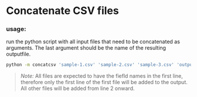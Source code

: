 # Concatenate CSV files

### usage:
run the python script with all input files that need to be concatenated as arguments. The last argument should be the 
name of the resulting outputfile. 
```bash
python -m concatcsv 'sample-1.csv' 'sample-2.csv' 'sample-3.csv' 'output.csv' 
```

> *Note:* All files are expected to have the fiefld names in the first line, therefore only the first line of the first 
> file will be added to the output. All other files will be added from line 2 onward.
